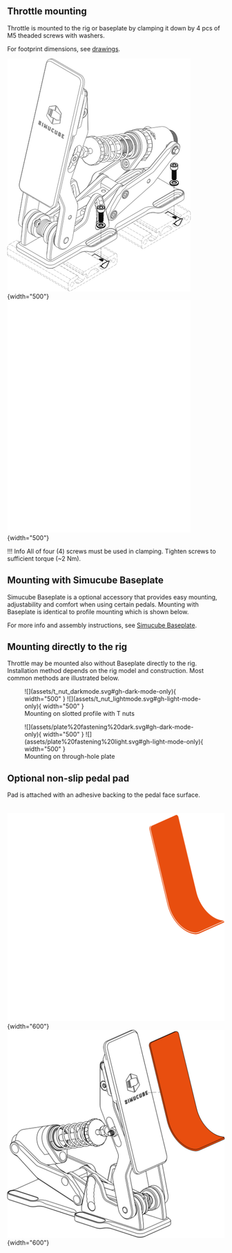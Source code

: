 ## Throttle mounting 

Throttle is mounted to the rig or baseplate by clamping it down by 4 pcs of M5 theaded screws with washers. 

For  footprint dimensions, see [drawings](../Developers/Simucube%20Throttle/Drawings.md).

![](assets/installation.svg#gh-light-mode-only){width="500"}
![](assets/installation_darkmode.svg#gh-dark-mode-only){width="500"}

!!! Info
    All of four (4) screws must be used in clamping. Tighten screws to sufficient torque (~2 Nm).

## Mounting with Simucube Baseplate

Simucube Baseplate is a optional accessory that provides easy mounting, adjustability and comfort when using certain pedals. Mounting with Baseplate is identical to profile mounting which is shown below.

For more info and assembly instructions, see [Simucube Baseplate](../ActivePedal/Baseplate.md).

## Mounting directly to the rig

Throttle may be mounted also without Baseplate directly to the rig. Installation method depends on the rig model and construction. Most common methods are illustrated below.

<figure markdown>
![](assets/t_nut_darkmode.svg#gh-dark-mode-only){ width="500" }
![](assets/t_nut_lightmode.svg#gh-light-mode-only){ width="500" }
<figcaption>Mounting on slotted profile with T nuts</figcaption>
</figure>

<figure markdown>
![](assets/plate%20fastening%20dark.svg#gh-dark-mode-only){ width="500" }
![](assets/plate%20fastening%20light.svg#gh-light-mode-only){ width="500" }
<figcaption>Mounting on through-hole plate</figcaption>
</figure>

## Optional non-slip pedal pad

Pad is attached with an adhesive backing to the pedal face surface.
<br/>
<br/>
<br/>
![](assets/rubber_dark%20mode.svg#gh-dark-mode-only){width="600"}
![](assets/rubber_light%20mode.svg#gh-light-mode-only){width="600"}
